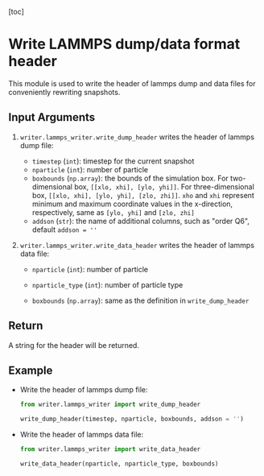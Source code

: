 [toc]

# Write LAMMPS dump/data format header

This module is used to write the header of lammps dump and data files for conveniently rewriting snapshots.

## Input Arguments

1. `writer.lammps_writer.write_dump_header` writes the header of lammps dump file:

   - `timestep` (`int`):  timestep for the current snapshot
   - `nparticle` (`int`): number of particle
   - `boxbounds` (`np.array`): the bounds of the simulation box. For two-dimensional box, `[[xlo, xhi], [ylo, yhi]]`. For three-dimensional box, `[[xlo, xhi], [ylo, yhi], [zlo, zhi]]`. `xho` and `xhi` represent minimum and maximum coordinate values in the x-direction, respectively, same as `[ylo, yhi]` and `[zlo, zhi]`
   - `addson` (`str`): the name of additional columns, such as "order Q6", default `addson = ''`

2. `writer.lammps_writer.write_data_header` writes the header of lammps data file:

   - `nparticle` (`int`): number of particle

   - `nparticle_type` (`int`): number of particle type

   - `boxbounds` (`np.array`): same as the definition in `write_dump_header`

## Return

A string for the header will be returned.

## Example

- Write the header of lammps dump file:

  ```python
  from writer.lammps_writer import write_dump_header
  
  write_dump_header(timestep, nparticle, boxbounds, addson = '')
  ```

- Write the header of lammps data file:

  ```python
  from writer.lammps_writer import write_data_header
  
  write_data_header(nparticle, nparticle_type, boxbounds)
  ```

